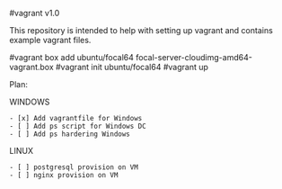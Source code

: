 #vagrant v1.0

This repository is intended to help with setting up vagrant and contains example vagrant files.

#vagrant box add ubuntu/focal64 focal-server-cloudimg-amd64-vagrant.box
#vagrant init ubuntu/focal64
#vagrant up



Plan:

WINDOWS

    - [x] Add vagrantfile for Windows
    - [ ] Add ps script for Windows DC
    - [ ] Add ps hardering Windows

LINUX

    - [ ] postgresql provision on VM
    - [ ] nginx provision on VM
